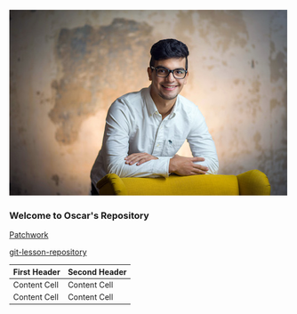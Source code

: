![alt text](oscar.jpg)
### Welcome to Oscar's Repository

[Patchwork](https://github.com/ozthegnp/patchwork.git)

[git-lesson-repository](https://github.com/ozthegnp/git-lesson-repository.git)



| First Header  | Second Header |
| ------------- | ------------- |
| Content Cell  | Content Cell  |
| Content Cell  | Content Cell  |
